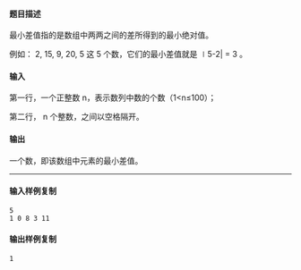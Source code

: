 #### 题目描述

最小差值指的是数组中两两之间的差所得到的最小绝对值。

例如： 2, 15, 9, 20, 5 这 5 个数，它们的最小差值就是 ∣5-2| = 3 。

#### 输入

第一行，一个正整数 n，表示数列中数的个数（1<n≤100）；

第二行， n 个整数，之间以空格隔开。

#### 输出

一个数，即该数组中元素的最小差值。

___

#### 输入样例复制

```
5
1 0 8 3 11
```

#### 输出样例复制

```
1
```